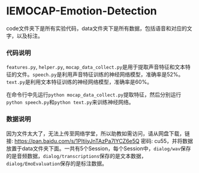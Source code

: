 # IEMOCAP-Emotion-Detection
code文件夹下是所有实验代码，data文件夹下是所有数据，包括语音和对应的文字，以及标注。

### 代码说明

`features.py`, `helper.py`, `mocap_data_collect.py`是用于提取声音特征和文本特征的文件。`speech.py`是利用声音特征训练的神经网络模型，准确率是52%。`text.py`是利用文本特征训练的神经网络模型，准确率是60%。

在命令行中先运行`python mocap_data_collect.py`提取特征，然后分别运行`python speech.py`和`python text.py`来训练神经网络。

### 数据说明

因为文件太大了，无法上传至网络学堂，所以助教如需访问，请从网盘下载，链接: https://pan.baidu.com/s/1PItiiyJnTAzPa7IYCZ6e5Q 密码: cu55，并将数据放置于data文件夹下面。一共有5个Session，每个Session中，`dialog/wav`保存的是音频数据，`dialog/transcriptions`保存的是文本数据，`dialog/EmoEvaluation`保存的是标注数据。
